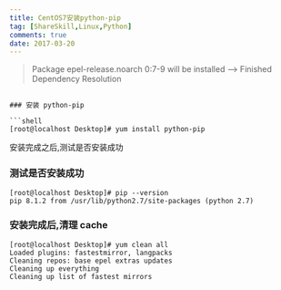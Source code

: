 ```yaml
---
title: CentOS7安装python-pip
tag: [ShareSkill,Linux,Python]
comments: true
date: 2017-03-20
---
```


> Package epel-release.noarch 0:7-9 will be installed
--> Finished Dependency Resolution
```

### 安装 python-pip

```shell
[root@localhost Desktop]# yum install python-pip
```

安装完成之后,测试是否安装成功

### 测试是否安装成功

```shell
[root@localhost Desktop]# pip --version
pip 8.1.2 from /usr/lib/python2.7/site-packages (python 2.7)
```

### 安装完成后,清理 cache

```shell
[root@localhost Desktop]# yum clean all
Loaded plugins: fastestmirror, langpacks
Cleaning repos: base epel extras updates
Cleaning up everything
Cleaning up list of fastest mirrors
```